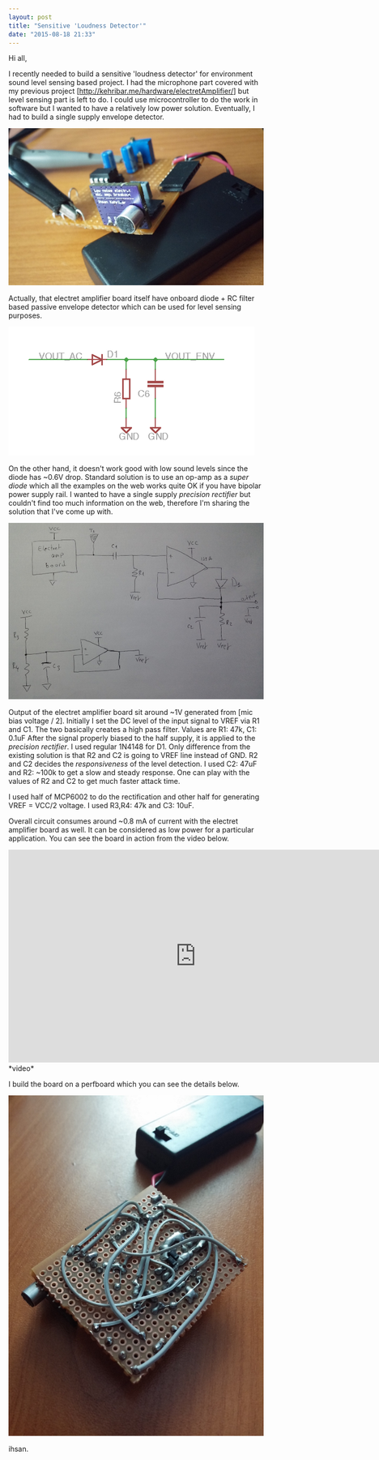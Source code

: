 ```yaml
---
layout: post
title: "Sensitive 'Loudness Detector'"
date: "2015-08-18 21:33"
---
```


Hi all,

I recently needed to build a sensitive 'loudness detector' for environment sound level sensing based project. I had the microphone part covered with my previous project [<http://kehribar.me/hardware/electretAmplifier/>] but level sensing part is left to do. I could use microcontroller to do the work in software but I wanted to have a relatively low power solution. Eventually, I had to build a single supply envelope detector.

![image](/img/loudness_detector_1.jpg)

Actually, that electret amplifier board itself have onboard diode + RC filter based passive envelope detector which can be used for level sensing purposes.

![image](/img/passive_envelope.png)

 On the other hand, it doesn't work good with low sound levels since the diode has ~0.6V drop. Standard solution is to use an op-amp as a *super diode* which all the examples on the web works quite OK if you have bipolar power supply rail. I wanted to have a single supply *precision rectifier* but couldn't find too much information on the web, therefore I'm sharing the solution that I've come up with.

![image](/img/loudness_detector_4.jpg)

Output of the electret amplifier board sit around ~1V generated from [mic bias voltage / 2]. Initially I set the DC level of the input signal to VREF via R1 and C1. The two basically creates a high pass filter. Values are R1: 47k, C1: 0.1uF After the signal properly biased to the half supply, it is applied to the *precision rectifier*. I used regular 1N4148 for D1. Only difference from the existing solution is that R2 and C2 is going to VREF line instead of GND. R2 and C2 decides the *responsiveness* of the level detection. I used C2: 47uF and R2: ~100k to get a slow and steady response. One can play with the values of R2 and C2 to get much faster attack time.

I used half of MCP6002 to do the rectification and other half for generating VREF = VCC/2 voltage. I used R3,R4: 47k and C3: 10uF.

Overall circuit consumes around ~0.8 mA of current with the electret amplifier board as well. It can be considered as low power for a particular application. You can see the board in action from the video below.

<iframe src="https://player.vimeo.com/video/136641666" width="740" height="420" frameborder="0" webkitallowfullscreen mozallowfullscreen allowfullscreen></iframe>
*video*

I build the board on a perfboard which you can see the details below.

![image](/img/loudness_detector_3.jpg)

ihsan.
